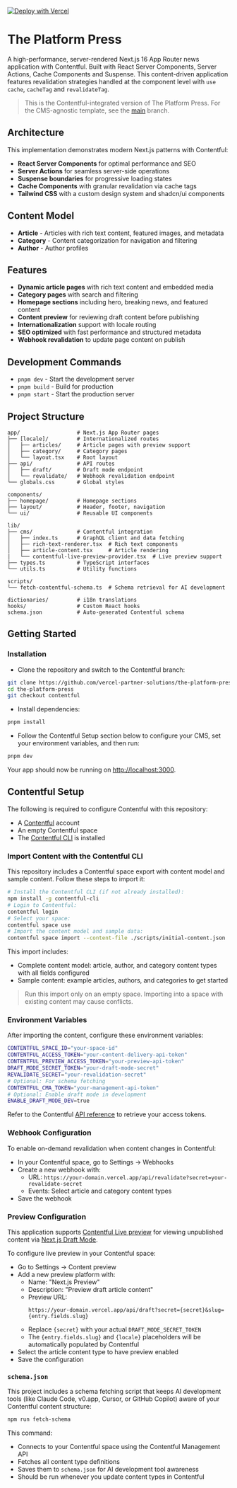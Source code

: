 [![Deploy with Vercel](https://vercel.com/button)](https://vercel.com/new/clone?repository-url=https%3A%2F%2Fgithub.com%2Fvercel-partner-solutions%2Fthe-platform-press%2Ftree%2Fcontentful&env=CONTENTFUL_SPACE_ID,CONTENTFUL_ACCESS_TOKEN,CONTENTFUL_PREVIEW_ACCESS_TOKEN,DRAFT_MODE_SECRET_TOKEN,REVALIDATE_SECRET,CONTENTFUL_CMA_TOKEN,ENABLE_DRAFT_MODE_DEV&project-name=the-platform-press&repository-name=the-platform-press&demo-title=The%20Platform%20Press&demo-description=A%20high%20performance%20content-driven%20Next.js%20application&demo-url=https%3A%2F%2Fthe-platform-press.vercel.app)

# The Platform Press

A high-performance, server-rendered Next.js 16 App Router news application with Contentful. Built with React Server Components, Server Actions, Cache Components and Suspense. This content-driven application features revalidation strategies handled at the component level with `use cache`, `cacheTag` and `revalidateTag`.

> This is the Contentful-integrated version of The Platform Press. For the CMS-agnostic template, see the [main](https://github.com/vercel-partner-solutions/the-platform-press/tree/main) branch.

## Architecture

This implementation demonstrates modern Next.js patterns with Contentful:

- **React Server Components** for optimal performance and SEO
- **Server Actions** for seamless server-side operations
- **Suspense boundaries** for progressive loading states
- **Cache Components** with granular revalidation via cache tags
- **Tailwind CSS** with a custom design system and shadcn/ui components

## Content Model

- **Article** - Articles with rich text content, featured images, and metadata
- **Category** - Content categorization for navigation and filtering
- **Author** - Author profiles

## Features

- **Dynamic article pages** with rich text content and embedded media
- **Category pages** with search and filtering
- **Homepage sections** including hero, breaking news, and featured content
- **Content preview** for reviewing draft content before publishing
- **Internationalization** support with locale routing
- **SEO optimized** with fast performance and structured metadata
- **Webhook revalidation** to update page content on publish

## Development Commands

- `pnpm dev` - Start the development server
- `pnpm build` - Build for production
- `pnpm start` - Start the production server

## Project Structure

```
app/                  # Next.js App Router pages
├── [locale]/         # Internationalized routes
│   ├── articles/     # Article pages with preview support
│   ├── category/     # Category pages
│   └── layout.tsx    # Root layout
├── api/              # API routes
│   ├── draft/        # Draft mode endpoint
│   └── revalidate/   # Webhook revalidation endpoint
└── globals.css       # Global styles

components/
├── homepage/         # Homepage sections
├── layout/           # Header, footer, navigation
└── ui/               # Reusable UI components

lib/
├── cms/              # Contentful integration
│   ├── index.ts      # GraphQL client and data fetching
│   ├── rich-text-renderer.tsx  # Rich text components
│   ├── article-content.tsx     # Article rendering
|   └── contentful-live-preview-provider.tsx  # Live preview support
├── types.ts          # TypeScript interfaces
└── utils.ts          # Utility functions

scripts/
└── fetch-contentful-schema.ts  # Schema retrieval for AI development

dictionaries/         # i18n translations
hooks/                # Custom React hooks
schema.json           # Auto-generated Contentful schema
```

## Getting Started

### Installation

- Clone the repository and switch to the Contentful branch:

```bash
git clone https://github.com/vercel-partner-solutions/the-platform-press.git
cd the-platform-press
git checkout contentful
```

- Install dependencies:

```bash
pnpm install
```

- Follow the Contentful Setup section below to configure your CMS, set your environment variables, and then run:

```bash
pnpm dev
```

Your app should now be running on [http://localhost:3000](http://localhost:3000).

## Contentful Setup

The following is required to configure Contentful with this repository:

- A [Contentful](https://www.contentful.com) account
- An empty Contentful space
- The [Contentful CLI](https://www.contentful.com/developers/docs/tutorials/cli/) is installed

### Import Content with the Contentful CLI

This repository includes a Contentful space export with content model and sample content. Follow these steps to import it:

```bash
# Install the Contentful CLI (if not already installed):
npm install -g contentful-cli
# Login to Contentful:
contentful login
# Select your space:
contentful space use
# Import the content model and sample data:
contentful space import --content-file ./scripts/initial-content.json
```

This import includes:

- Complete content model: article, author, and category content types with all fields configured
- Sample content: example articles, authors, and categories to get started

> Run this import only on an empty space. Importing into a space with existing content may cause conflicts.

### Environment Variables

After importing the content, configure these environment variables:

```bash
CONTENTFUL_SPACE_ID="your-space-id"
CONTENTFUL_ACCESS_TOKEN="your-content-delivery-api-token"
CONTENTFUL_PREVIEW_ACCESS_TOKEN="your-preview-api-token"
DRAFT_MODE_SECRET_TOKEN="your-draft-mode-secret"
REVALIDATE_SECRET="your-revalidation-secret"
# Optional: For schema fetching
CONTENTFUL_CMA_TOKEN="your-management-api-token"
# Optional: Enable draft mode in development
ENABLE_DRAFT_MODE_DEV=true
```

Refer to the Contentful [API reference](https://www.contentful.com/developers/docs/references/) to retrieve your access tokens.

### Webhook Configuration

To enable on-demand revalidation when content changes in Contentful:

- In your Contentful space, go to Settings → Webhooks
- Create a new webhook with:
  - URL: `https://your-domain.vercel.app/api/revalidate?secret=your-revalidate-secret`
  - Events: Select article and category content types
- Save the webhook

### Preview Configuration

This application supports [Contentful Live preview](https://www.contentful.com/developers/docs/tutorials/preview/live-preview/) for viewing unpublished content via [Next.js Draft Mode](https://nextjs.org/docs/app/guides/draft-mode).

To configure live preview in your Contentful space:

- Go to Settings → Content preview
- Add a new preview platform with:
  - Name: "Next.js Preview"
  - Description: "Preview draft article content"
  - Preview URL:
    ```
    https://your-domain.vercel.app/api/draft?secret={secret}&slug={entry.fields.slug}
    ```
  - Replace `{secret}` with your actual `DRAFT_MODE_SECRET_TOKEN`
  - The `{entry.fields.slug}` and `{locale}` placeholders will be automatically populated by Contentful
- Select the article content type to have preview enabled
- Save the configuration

### `schema.json`

This project includes a schema fetching script that keeps AI development tools (like Claude Code, v0.app, Cursor, or GitHub Copilot) aware of your Contentful content structure:

```bash
npm run fetch-schema
```

This command:

- Connects to your Contentful space using the Contentful Management API
- Fetches all content type definitions
- Saves them to `schema.json` for AI development tool awareness
- Should be run whenever you update content types in Contentful

